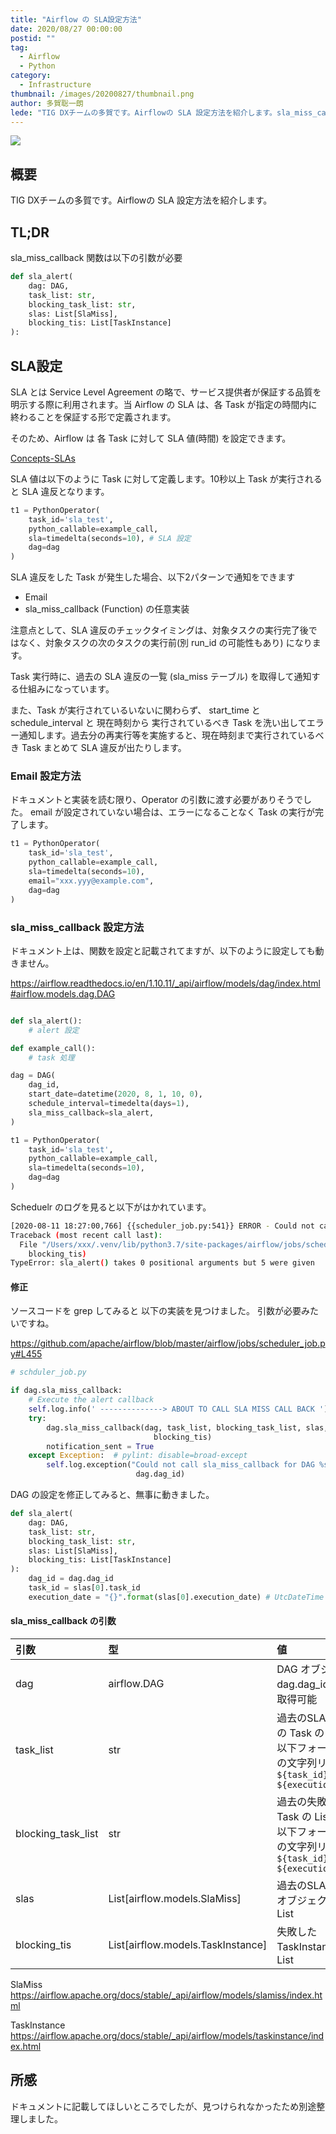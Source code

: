 ```yaml
---
title: "Airflow の SLA設定方法"
date: 2020/08/27 00:00:00
postid: ""
tag:
  - Airflow
  - Python
category:
  - Infrastructure
thumbnail: /images/20200827/thumbnail.png
author: 多賀聡一朗
lede: "TIG DXチームの多賀です。Airflowの SLA 設定方法を紹介します。sla_miss_callback 関数は以下の引数が必要"
---
```


<img src="/images/20200827/feature-image.png" class="img-middle-size" loading="lazy">

## 概要

TIG DXチームの多賀です。Airflowの SLA 設定方法を紹介します。

## TL;DR

sla_miss_callback 関数は以下の引数が必要

```py
def sla_alert(
    dag: DAG,
    task_list: str,
    blocking_task_list: str,
    slas: List[SlaMiss],
    blocking_tis: List[TaskInstance]
):
```

## SLA設定

SLA とは Service Level Agreement の略で、サービス提供者が保証する品質を明示する際に利用されます。当 Airflow の SLA は、各 Task が指定の時間内に終わることを保証する形で定義されます。

そのため、Airflow は 各 Task に対して SLA 値(時間) を設定できます。

[Concepts-SLAs](https://airflow.apache.org/docs/stable/concepts.html#slas)

SLA 値は以下のように Task に対して定義します。10秒以上 Task が実行されると SLA 違反となります。

```py
t1 = PythonOperator(
    task_id='sla_test',
    python_callable=example_call,
    sla=timedelta(seconds=10), # SLA 設定
    dag=dag
)
```

SLA 違反をした Task が発生した場合、以下2パターンで通知をできます

- Email
- sla_miss_callback (Function) の任意実装

注意点として、SLA 違反のチェックタイミングは、対象タスクの実行完了後ではなく、対象タスクの次のタスクの実行前(別 run_id の可能性もあり) になります。

Task 実行時に、過去の SLA 違反の一覧 (sla_miss テーブル) を取得して通知する仕組みになっています。

また、Task が実行されているいないに関わらず、 start_time と schedule_interval と 現在時刻から 実行されているべき Task を洗い出してエラー通知します。過去分の再実行等を実施すると、現在時刻まで実行されているべき Task まとめて SLA 違反が出たりします。

### Email 設定方法

ドキュメントと実装を読む限り、Operator の引数に渡す必要がありそうでした。
email が設定されていない場合は、エラーになることなく Task の実行が完了します。

```py
t1 = PythonOperator(
    task_id='sla_test',
    python_callable=example_call,
    sla=timedelta(seconds=10),
    email="xxx.yyy@example.com",
    dag=dag
)
```

### sla_miss_callback 設定方法

ドキュメント上は、関数を設定と記載されてますが、以下のように設定しても動きません。

https://airflow.readthedocs.io/en/1.10.11/_api/airflow/models/dag/index.html#airflow.models.dag.DAG

```py

def sla_alert():
    # alert 設定

def example_call():
    # task 処理

dag = DAG(
    dag_id,
    start_date=datetime(2020, 8, 1, 10, 0),
    schedule_interval=timedelta(days=1),
    sla_miss_callback=sla_alert,
)

t1 = PythonOperator(
    task_id='sla_test',
    python_callable=example_call,
    sla=timedelta(seconds=10),
    dag=dag
)

```

Scheduelr のログを見ると以下がはかれています。

```sh
[2020-08-11 18:27:00,766] {{scheduler_job.py:541}} ERROR - Could not call sla_miss_callback for DAG example_sla
Traceback (most recent call last):
  File "/Users/xxx/.venv/lib/python3.7/site-packages/airflow/jobs/scheduler_job.py", line 537, in manage_slas
    blocking_tis)
TypeError: sla_alert() takes 0 positional arguments but 5 were given
```

#### 修正

ソースコードを grep してみると 以下の実装を見つけました。
引数が必要みたいですね。

https://github.com/apache/airflow/blob/master/airflow/jobs/scheduler_job.py#L455

```py
# schduler_job.py

if dag.sla_miss_callback:
    # Execute the alert callback
    self.log.info(' --------------> ABOUT TO CALL SLA MISS CALL BACK ')
    try:
        dag.sla_miss_callback(dag, task_list, blocking_task_list, slas,
                                blocking_tis)
        notification_sent = True
    except Exception:  # pylint: disable=broad-except
        self.log.exception("Could not call sla_miss_callback for DAG %s",
                            dag.dag_id)
```

DAG の設定を修正してみると、無事に動きました。

```py
def sla_alert(
    dag: DAG,
    task_list: str,
    blocking_task_list: str,
    slas: List[SlaMiss],
    blocking_tis: List[TaskInstance]
):
    dag_id = dag.dag_id
    task_id = slas[0].task_id
    execution_date = "{}".format(slas[0].execution_date) # UtcDateTime 型のため
```

#### sla_miss_callback の引数

| 引数 | 型 | 値 |
| :-- | :---- | :------------ |
| dag| airflow.DAG| DAG オブジェクト dag.dag_id で ID取得可能 |
| task_list | str | 過去のSLA エラーの Task の List <br> 以下フォーマットの文字列リスト <br> `${task_id} on ${execution_date}`|
| blocking_task_list | str | 過去の失敗した Task の List <br> 以下フォーマットの文字列リスト <br> `${task_id} on ${execution_date}` |
| slas | List[airflow.models.SlaMiss] | 過去のSLA エラーオブジェクトの List|
| blocking_tis | List[airflow.models.TaskInstance]| 失敗した TaskInstance の List |

SlaMiss
https://airflow.apache.org/docs/stable/_api/airflow/models/slamiss/index.html

TaskInstance
https://airflow.apache.org/docs/stable/_api/airflow/models/taskinstance/index.html

## 所感

ドキュメントに記載してほしいところでしたが、見つけられなかったため別途整理しました。
